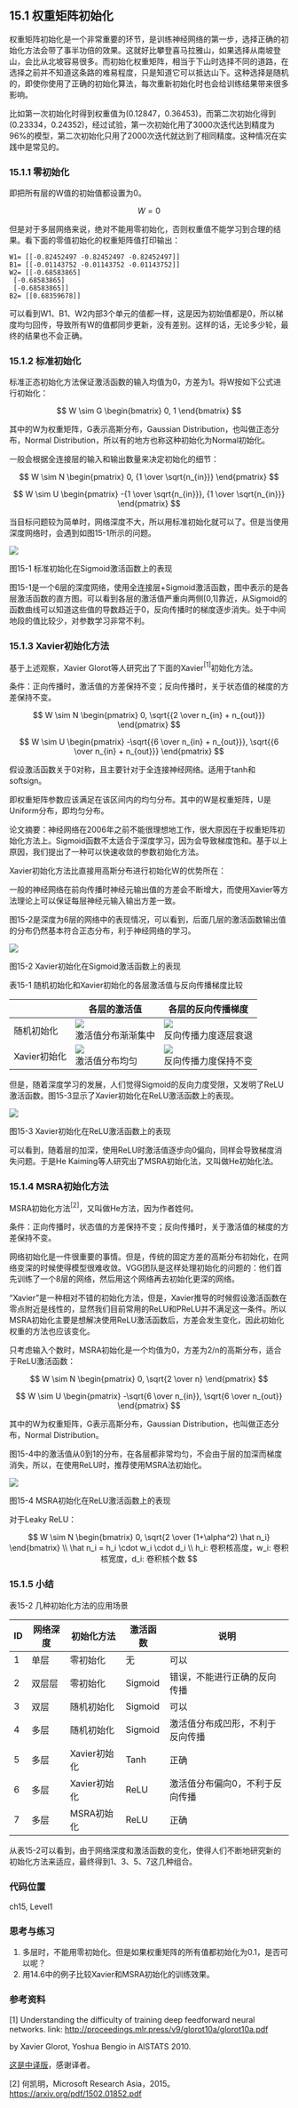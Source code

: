 <!--Copyright © Microsoft Corporation. All rights reserved.
  适用于[License](https://github.com/Microsoft/ai-edu/blob/master/LICENSE.md)版权许可-->

## 15.1 权重矩阵初始化

权重矩阵初始化是一个非常重要的环节，是训练神经网络的第一步，选择正确的初始化方法会带了事半功倍的效果。这就好比攀登喜马拉雅山，如果选择从南坡登山，会比从北坡容易很多。而初始化权重矩阵，相当于下山时选择不同的道路，在选择之前并不知道这条路的难易程度，只是知道它可以抵达山下。这种选择是随机的，即使你使用了正确的初始化算法，每次重新初始化时也会给训练结果带来很多影响。

比如第一次初始化时得到权重值为(0.12847，0.36453)，而第二次初始化得到(0.23334，0.24352)，经过试验，第一次初始化用了3000次迭代达到精度为96%的模型，第二次初始化只用了2000次迭代就达到了相同精度。这种情况在实践中是常见的。

### 15.1.1 零初始化

即把所有层的W值的初始值都设置为0。

$$
W = 0
$$

但是对于多层网络来说，绝对不能用零初始化，否则权重值不能学习到合理的结果。看下面的零值初始化的权重矩阵值打印输出：
```
W1= [[-0.82452497 -0.82452497 -0.82452497]]
B1= [[-0.01143752 -0.01143752 -0.01143752]]
W2= [[-0.68583865]
 [-0.68583865]
 [-0.68583865]]
B2= [[0.68359678]]
```

可以看到W1、B1、W2内部3个单元的值都一样，这是因为初始值都是0，所以梯度均匀回传，导致所有W的值都同步更新，没有差别。这样的话，无论多少轮，最终的结果也不会正确。

### 15.1.2 标准初始化

标准正态初始化方法保证激活函数的输入均值为0，方差为1。将W按如下公式进行初始化：

$$
W \sim G \begin{bmatrix} 0, 1 \end{bmatrix}
$$

其中的W为权重矩阵，G表示高斯分布，Gaussian Distribution，也叫做正态分布，Normal Distribution，所以有的地方也称这种初始化为Normal初始化。

一般会根据全连接层的输入和输出数量来决定初始化的细节：

$$
W \sim N
\begin{pmatrix} 
0, {1 \over \sqrt{n_{in}}}
\end{pmatrix}
$$

$$
W \sim U
\begin{pmatrix} 
-{1 \over \sqrt{n_{in}}}, {1 \over \sqrt{n_{in}}}
\end{pmatrix}
$$

当目标问题较为简单时，网络深度不大，所以用标准初始化就可以了。但是当使用深度网络时，会遇到如图15-1所示的问题。

<img src="../Images/15/init_normal_sigmoid.png" ch="500" />

图15-1 标准初始化在Sigmoid激活函数上的表现

图15-1是一个6层的深度网络，使用全连接层+Sigmoid激活函数，图中表示的是各层激活函数的直方图。可以看到各层的激活值严重向两侧[0,1]靠近，从Sigmoid的函数曲线可以知道这些值的导数趋近于0，反向传播时的梯度逐步消失。处于中间地段的值比较少，对参数学习非常不利。

### 15.1.3 Xavier初始化方法

基于上述观察，Xavier Glorot等人研究出了下面的Xavier$^{[1]}$初始化方法。

条件：正向传播时，激活值的方差保持不变；反向传播时，关于状态值的梯度的方差保持不变。

$$
W \sim N
\begin{pmatrix}
0, \sqrt{{2 \over n_{in} + n_{out}}} 
\end{pmatrix}
$$

$$
W \sim U 
\begin{pmatrix}
 -\sqrt{{6 \over n_{in} + n_{out}}}, \sqrt{{6 \over n_{in} + n_{out}}} 
\end{pmatrix}
$$

假设激活函数关于0对称，且主要针对于全连接神经网络。适用于tanh和softsign。

即权重矩阵参数应该满足在该区间内的均匀分布。其中的W是权重矩阵，U是Uniform分布，即均匀分布。

论文摘要：神经网络在2006年之前不能很理想地工作，很大原因在于权重矩阵初始化方法上。Sigmoid函数不太适合于深度学习，因为会导致梯度饱和。基于以上原因，我们提出了一种可以快速收敛的参数初始化方法。

Xavier初始化方法比直接用高斯分布进行初始化W的优势所在： 

一般的神经网络在前向传播时神经元输出值的方差会不断增大，而使用Xavier等方法理论上可以保证每层神经元输入输出方差一致。 

图15-2是深度为6层的网络中的表现情况，可以看到，后面几层的激活函数输出值的分布仍然基本符合正态分布，利于神经网络的学习。

<img src="../Images/15/init_xavier_sigmoid.png" ch="500" />

图15-2 Xavier初始化在Sigmoid激活函数上的表现

表15-1 随机初始化和Xavier初始化的各层激活值与反向传播梯度比较

| |各层的激活值|各层的反向传播梯度|
|---|---|---|
| 随机初始化 |<img src="..\Images\15\forward_activation1.png"><br/>激活值分布渐渐集中|<img src="..\Images\15\backward_activation1.png"><br/>反向传播力度逐层衰退|
| Xavier初始化 |<img src="..\Images\15\forward_activation2.png"><br/>激活值分布均匀|<img src="..\Images\15\backward_activation2.png"><br/>反向传播力度保持不变|

但是，随着深度学习的发展，人们觉得Sigmoid的反向力度受限，又发明了ReLU激活函数。图15-3显示了Xavier初始化在ReLU激活函数上的表现。

<img src="../Images/15/init_xavier_relu.png" ch="500" />

图15-3 Xavier初始化在ReLU激活函数上的表现

可以看到，随着层的加深，使用ReLU时激活值逐步向0偏向，同样会导致梯度消失问题。于是He Kaiming等人研究出了MSRA初始化法，又叫做He初始化法。

### 15.1.4 MSRA初始化方法

MSRA初始化方法$^{[2]}$，又叫做He方法，因为作者姓何。

条件：正向传播时，状态值的方差保持不变；反向传播时，关于激活值的梯度的方差保持不变。

网络初始化是一件很重要的事情。但是，传统的固定方差的高斯分布初始化，在网络变深的时候使得模型很难收敛。VGG团队是这样处理初始化的问题的：他们首先训练了一个8层的网络，然后用这个网络再去初始化更深的网络。

“Xavier”是一种相对不错的初始化方法，但是，Xavier推导的时候假设激活函数在零点附近是线性的，显然我们目前常用的ReLU和PReLU并不满足这一条件。所以MSRA初始化主要是想解决使用ReLU激活函数后，方差会发生变化，因此初始化权重的方法也应该变化。

只考虑输入个数时，MSRA初始化是一个均值为0，方差为2/n的高斯分布，适合于ReLU激活函数：

$$
W \sim N 
\begin{pmatrix} 
0, \sqrt{2 \over n} 
\end{pmatrix}
$$

$$
W \sim U 
\begin{pmatrix} 
-\sqrt{6 \over n_{in}}, \sqrt{6 \over n_{out}} 
\end{pmatrix}
$$


其中的W为权重矩阵，G表示高斯分布，Gaussian Distribution，也叫做正态分布，Normal Distribution。

图15-4中的激活值从0到1的分布，在各层都非常均匀，不会由于层的加深而梯度消失，所以，在使用ReLU时，推荐使用MSRA法初始化。

<img src="../Images/15/init_msra_relu.png" ch="500" />

图15-4 MSRA初始化在ReLU激活函数上的表现

对于Leaky ReLU：

$$
W \sim N \begin{bmatrix} 0, \sqrt{2 \over (1+\alpha^2) \hat n_i} \end{bmatrix}
\\ \hat n_i = h_i \cdot w_i \cdot d_i
\\ h_i: 卷积核高度，w_i: 卷积核宽度，d_i: 卷积核个数
$$

### 15.1.5 小结

表15-2 几种初始化方法的应用场景

|ID|网络深度|初始化方法|激活函数|说明|
|---|---|---|---|---|
|1|单层|零初始化|无|可以|
|2|双层层|零初始化|Sigmoid|错误，不能进行正确的反向传播|
|3|双层|随机初始化|Sigmoid|可以|
|4|多层|随机初始化|Sigmoid|激活值分布成凹形，不利于反向传播|
|5|多层|Xavier初始化|Tanh|正确|
|6|多层|Xavier初始化|ReLU|激活值分布偏向0，不利于反向传播|
|7|多层|MSRA初始化|ReLU|正确|

从表15-2可以看到，由于网络深度和激活函数的变化，使得人们不断地研究新的初始化方法来适应，最终得到1、3、5、7这几种组合。

### 代码位置

ch15, Level1

### 思考与练习

1. 多层时，不能用零初始化。但是如果权重矩阵的所有值都初始化为0.1，是否可以呢？
2. 用14.6中的例子比较Xavier和MSRA初始化的训练效果。

### 参考资料

[1] Understanding the difficulty of training deep feedforward neural networks. link: http://proceedings.mlr.press/v9/glorot10a/glorot10a.pdf

by Xavier Glorot, Yoshua Bengio in AISTATS 2010.

[这是中译版](https://blog.csdn.net/victoriaw/article/details/73000632)，感谢译者。

[2] 何凯明，Microsoft Research Asia，2015。https://arxiv.org/pdf/1502.01852.pdf
